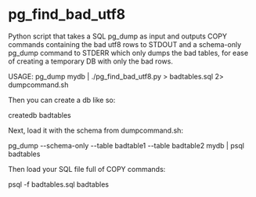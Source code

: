 pg_find_bad_utf8
================

Python script that takes a SQL pg_dump as input and outputs COPY commands 
containing the bad utf8 rows to STDOUT and a schema-only pg_dump command 
to STDERR which only dumps the bad tables, for ease of creating a 
temporary DB with only the bad rows.

USAGE: pg_dump mydb | ./pg_find_bad_utf8.py > badtables.sql 2> dumpcommand.sh

Then you can create a db like so:

createdb badtables

Next, load it with the schema from dumpcommand.sh:

pg_dump --schema-only --table badtable1 --table badtable2 mydb | psql badtables

Then load your SQL file full of COPY commands:

psql -f badtables.sql badtables
